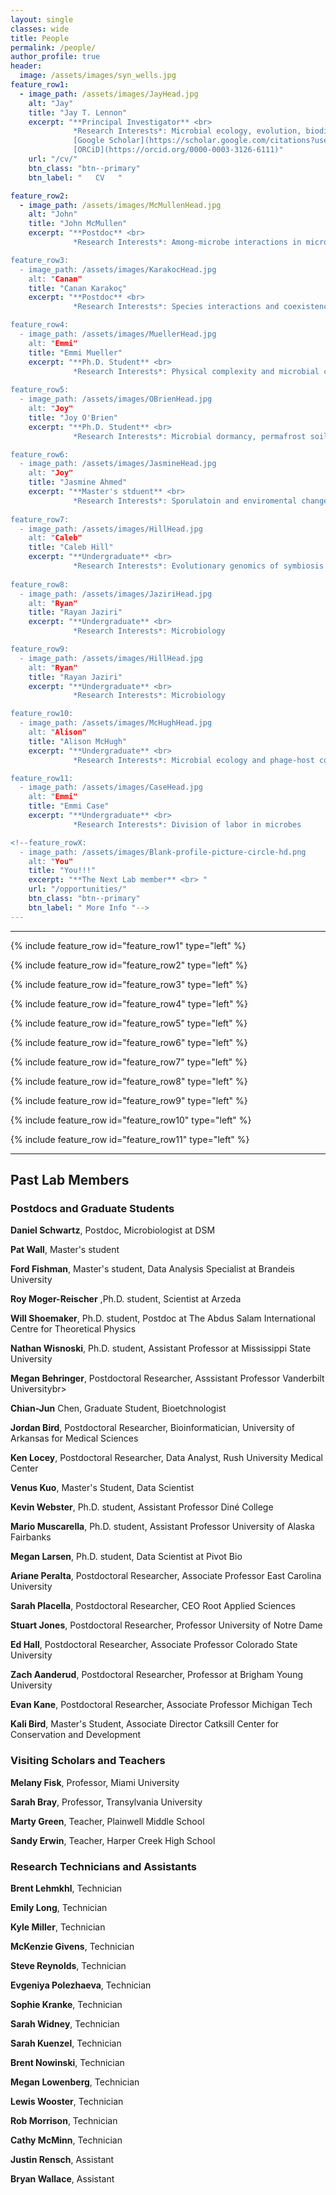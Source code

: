 ```yaml
---
layout: single
classes: wide
title: People
permalink: /people/
author_profile: true
header:
  image: /assets/images/syn_wells.jpg
feature_row1:
  - image_path: /assets/images/JayHead.jpg
    alt: "Jay"
    title: "Jay T. Lennon"
    excerpt: "**Principal Investigator** <br> 
              *Research Interests*: Microbial ecology, evolution, biodiversity <br>
              [Google Scholar](https://scholar.google.com/citations?user=d-hWatsAAAAJ&hl=en&inst=13098912254855678857) <br>
              [ORCiD](https://orcid.org/0000-0003-3126-6111)"
    url: "/cv/"
    btn_class: "btn--primary"
    btn_label: "   CV   "

feature_row2:
  - image_path: /assets/images/McMullenHead.jpg
    alt: "John"
    title: "John McMullen"
    excerpt: "**Postdoc** <br> 
              *Research Interests*: Among-microbe interactions in microbiomes, nutritional symbioses, chemical ecology

feature_row3:
  - image_path: /assets/images/KarakocHead.jpg
    alt: "Canan"
    title: "Canan Karakoç"
    excerpt: "**Postdoc** <br> 
              *Research Interests*: Species interactions and coexistence; eco-evolutionary dynamics; experimental evolution; energy limitation and evolution of dormancy [website](https://canankarakoc.netlify.app/)

feature_row4:
  - image_path: /assets/images/MuellerHead.jpg
    alt: "Emmi"
    title: "Emmi Mueller"
    excerpt: "**Ph.D. Student** <br> 
              *Research Interests*: Physical complexity and microbial communities [website](https://emmiamueller.weebly.com/)
                  
feature_row5:
  - image_path: /assets/images/OBrienHead.jpg
    alt: "Joy"
    title: "Joy O'Brien"
    excerpt: "**Ph.D. Student** <br> 
              *Research Interests*: Microbial dormancy, permafrost soils, and global change in the Arctic

feature_row6:
  - image_path: /assets/images/JasmineHead.jpg
    alt: "Joy"
    title: "Jasmine Ahmed"
    excerpt: "**Master's stduent** <br> 
              *Research Interests*: Sporulatoin and enviromental change
              
feature_row7:
  - image_path: /assets/images/HillHead.jpg
    alt: "Caleb"
    title: "Caleb Hill"
    excerpt: "**Undergraduate** <br> 
              *Research Interests*: Evolutionary genomics of symbiosis  
              
feature_row8:
  - image_path: /assets/images/JaziriHead.jpg
    alt: "Ryan"
    title: "Rayan Jaziri"
    excerpt: "**Undergraduate** <br> 
              *Research Interests*: Microbiology      

feature_row9:
  - image_path: /assets/images/HillHead.jpg
    alt: "Ryan"
    title: "Rayan Jaziri"
    excerpt: "**Undergraduate** <br> 
              *Research Interests*: Microbiology     

feature_row10:
  - image_path: /assets/images/McHughHead.jpg
    alt: "Alison"
    title: "Alison McHugh"
    excerpt: "**Undergraduate** <br> 
              *Research Interests*: Microbial ecology and phage-host coevolution

feature_row11:
  - image_path: /assets/images/CaseHead.jpg
    alt: "Emmi"
    title: "Emmi Case"
    excerpt: "**Undergraduate** <br> 
              *Research Interests*: Division of labor in microbes

<!--feature_rowX:
  - image_path: /assets/images/Blank-profile-picture-circle-hd.png
    alt: "You"
    title: "You!!!"
    excerpt: "**The Next Lab member** <br> "
    url: "/opportunities/"
    btn_class: "btn--primary"
    btn_label: " More Info "-->
---
```


---

{% include feature_row id="feature_row1" type="left" %}

{% include feature_row id="feature_row2" type="left" %}

{% include feature_row id="feature_row3" type="left" %}

{% include feature_row id="feature_row4" type="left" %}

{% include feature_row id="feature_row5" type="left" %}

{% include feature_row id="feature_row6" type="left" %}

{% include feature_row id="feature_row7" type="left" %}

{% include feature_row id="feature_row8" type="left" %}

{% include feature_row id="feature_row9" type="left" %}

{% include feature_row id="feature_row10" type="left" %}

{% include feature_row id="feature_row11" type="left" %}


---
##  Past Lab Members

### Postdocs and Graduate Students

**Daniel Schwartz**, Postdoc, Microbiologist at DSM<br>

**Pat Wall**, Master's student<br>

**Ford Fishman**, Master's student, Data Analysis Specialist at Brandeis University <br>

**Roy Moger-Reischer** ,Ph.D. student, Scientist at Arzeda<br>

**Will Shoemaker**, Ph.D. student, Postdoc at The Abdus Salam International Centre for Theoretical Physics<br>

**Nathan Wisnoski**, Ph.D. student, Assistant Professor at Mississippi State University<br>

**Megan Behringer**, Postdoctoral Researcher, Asssistant Professor Vanderbilt Universitybr>

**Chian-Jun** Chen, Graduate Student, Bioetchnologist<br>

**Jordan Bird**, Postdoctoral Researcher, Bioinformatician, University of Arkansas for Medical Sciences<br>

**Ken Locey**, Postdoctoral Researcher, Data Analyst, Rush University Medical Center<br>

**Venus Kuo**, Master's Student, Data Scientist<br>

**Kevin Webster**, Ph.D. student, Assistant Professor Diné College<br>

**Mario Muscarella**, Ph.D. student, Assistant Professor University of Alaska Fairbanks<br>

**Megan Larsen**, Ph.D. student, Data Scientist at Pivot Bio

**Ariane Peralta**, Postdoctoral Researcher, Associate Professor East Carolina University<br>

**Sarah Placella**, Postdoctoral Researcher, CEO Root Applied Sciences<br>

**Stuart Jones**, Postdoctoral Researcher, Professor University of Notre Dame<br>

**Ed Hall**, Postdoctoral Researcher, Associate Professor Colorado State University<br>

**Zach Aanderud**, Postdoctoral Researcher, Professor at Brigham Young University<br>

**Evan Kane**, Postdoctoral Researcher, Associate Professor Michigan Tech<br>

**Kali Bird**, Master's Student, Associate Director Catksill Center for Conservation and Development<br>

### Visiting Scholars and Teachers
**Melany Fisk**, Professor, Miami University<br>

**Sarah Bray**, Professor, Transylvania University<br>

**Marty Green**, Teacher, Plainwell Middle School<br>

**Sandy Erwin**, Teacher, Harper Creek High School<br>


### Research Technicians and Assistants

**Brent Lehmkhl**, Technician<br>

**Emily Long**, Technician<br>

**Kyle Miller**, Technician<br>

**McKenzie Givens**, Technician<br>

**Steve Reynolds**, Technician<br>

**Evgeniya Polezhaeva**, Technician<br>

**Sophie Kranke**, Technician<br>

**Sarah Widney**, Technician<br>

**Sarah Kuenzel**, Technician<br>

**Brent Nowinski**, Technician<br>

**Megan Lowenberg**, Technician<br>

**Lewis Wooster**, Technician<br>

**Rob Morrison**, Technician<br>

**Cathy McMinn**, Technician<br>

**Justin Rensch**, Assistant<br>

**Bryan Wallace**, Assistant<br>